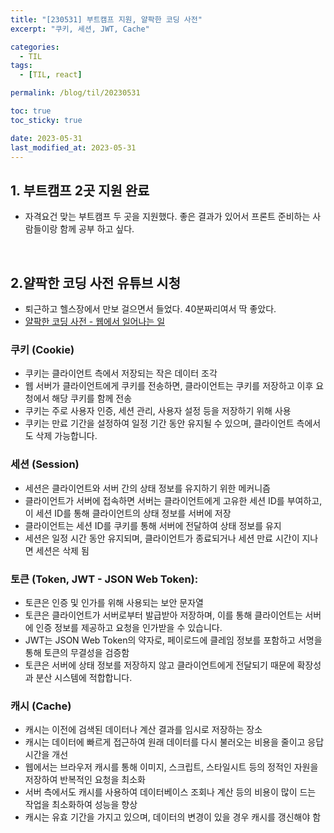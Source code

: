 ```yaml
---
title: "[230531] 부트캠프 지원, 얄팍한 코딩 사전"
excerpt: "쿠키, 세션, JWT, Cache"

categories:
  - TIL
tags:
  - [TIL, react]

permalink: /blog/til/20230531

toc: true
toc_sticky: true

date: 2023-05-31
last_modified_at: 2023-05-31
---
```


## 1. 부트캠프 2곳 지원 완료

- 자격요건 맞는 부트캠프 두 곳을 지원했다. 좋은 결과가 있어서 프론트 준비하는 사람들이랑 함께 공부 하고 싶다.

<br>

## 2.얄팍한 코딩 사전 유튜브 시청

- 퇴근하고 헬스장에서 만보 걸으면서 들었다. 40분짜리여서 딱 좋았다.
- [얄팍한 코딩 사전 - 웹에서 일어나는 일](https://youtu.be/y-W0TlC0pJk)

### 쿠키 (Cookie)

- 쿠키는 클라이언트 측에서 저장되는 작은 데이터 조각
- 웹 서버가 클라이언트에게 쿠키를 전송하면, 클라이언트는 쿠키를 저장하고 이후 요청에서 해당 쿠키를 함께 전송
- 쿠키는 주로 사용자 인증, 세션 관리, 사용자 설정 등을 저장하기 위해 사용
- 쿠키는 만료 기간을 설정하여 일정 기간 동안 유지될 수 있으며, 클라이언트 측에서도 삭제 가능합니다.

### 세션 (Session)

- 세션은 클라이언트와 서버 간의 상태 정보를 유지하기 위한 메커니즘
- 클라이언트가 서버에 접속하면 서버는 클라이언트에게 고유한 세션 ID를 부여하고, 이 세션 ID를 통해 클라이언트의 상태 정보를 서버에 저장
- 클라이언트는 세션 ID를 쿠키를 통해 서버에 전달하여 상태 정보를 유지
- 세션은 일정 시간 동안 유지되며, 클라이언트가 종료되거나 세션 만료 시간이 지나면 세션은 삭제 됨

### 토큰 (Token, JWT - JSON Web Token):

- 토큰은 인증 및 인가를 위해 사용되는 보안 문자열
- 토큰은 클라이언트가 서버로부터 발급받아 저장하며, 이를 통해 클라이언트는 서버에 인증 정보를 제공하고 요청을 인가받을 수 있습니다.
- JWT는 JSON Web Token의 약자로, 페이로드에 클레임 정보를 포함하고 서명을 통해 토큰의 무결성을 검증함
- 토큰은 서버에 상태 정보를 저장하지 않고 클라이언트에게 전달되기 때문에 확장성과 분산 시스템에 적합합니다.

### 캐시 (Cache)

- 캐시는 이전에 검색된 데이터나 계산 결과를 임시로 저장하는 장소
- 캐시는 데이터에 빠르게 접근하여 원래 데이터를 다시 불러오는 비용을 줄이고 응답 시간을 개선
- 웹에서는 브라우저 캐시를 통해 이미지, 스크립트, 스타일시트 등의 정적인 자원을 저장하여 반복적인 요청을 최소화
- 서버 측에서도 캐시를 사용하여 데이터베이스 조회나 계산 등의 비용이 많이 드는 작업을 최소화하여 성능을 향상
- 캐시는 유효 기간을 가지고 있으며, 데이터의 변경이 있을 경우 캐시를 갱신해야 함
